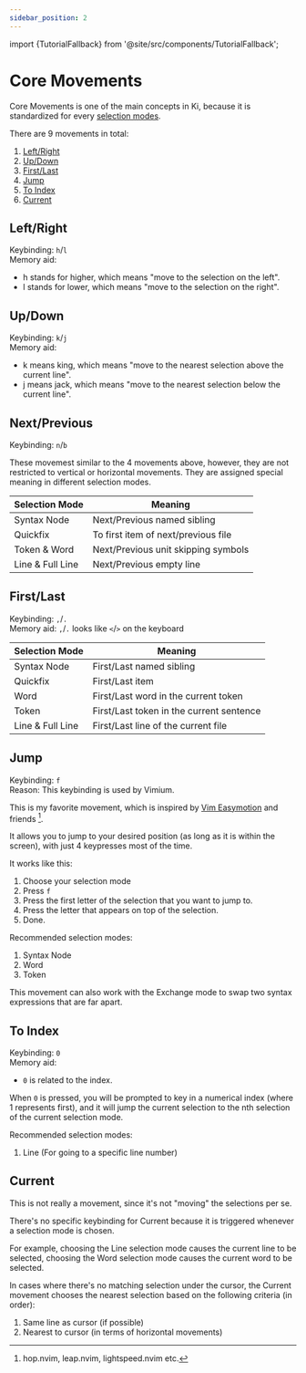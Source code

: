 ```yaml
---
sidebar_position: 2
---
```


import {TutorialFallback} from '@site/src/components/TutorialFallback';

# Core Movements

Core Movements is one of the main concepts in Ki, because it is standardized for
every [selection modes](./selection-modes/index.md).

There are 9 movements in total:

1. [Left/Right](#leftright)
1. [Up/Down](#updown)
1. [First/Last](#firstlast)
1. [Jump](#jump)
1. [To Index](#to-index)
1. [Current](#current)

## Left/Right

Keybinding: `h`/`l`  
Memory aid:

- h stands for higher, which means "move to the selection on the left".
- l stands for lower, which means "move to the selection on the right".

## Up/Down

Keybinding: `k`/`j`  
Memory aid:

- k means king, which means "move to the nearest selection above the current line".
- j means jack, which means "move to the nearest selection below the current line".

## Next/Previous

Keybinding: `n`/`b`

These movemest similar to the 4 movements above, however, they are not restricted to vertical or horizontal movements.
They are assigned special meaning in different selection modes.

| Selection Mode   | Meaning                             |
| ---------------- | ----------------------------------- |
| Syntax Node      | Next/Previous named sibling         |
| Quickfix         | To first item of next/previous file |
| Token & Word     | Next/Previous unit skipping symbols |
| Line & Full Line | Next/Previous empty line            |

## First/Last

Keybinding: `,`/`.`  
Memory aid: `,`/`.` looks like `<`/`>` on the keyboard

| Selection Mode   | Meaning                                  |
| ---------------- | ---------------------------------------- |
| Syntax Node      | First/Last named sibling                 |
| Quickfix         | First/Last item                          |
| Word             | First/Last word in the current token     |
| Token            | First/Last token in the current sentence |
| Line & Full Line | First/Last line of the current file      |

## Jump

Keybinding: `f`  
Reason: This keybinding is used by Vimium.

This is my favorite movement, which is inspired by [Vim Easymotion](https://github.com/easymotion/vim-easymotion) and friends [^1].

It allows you to jump to your desired position (as long as it is within the screen), with just 4 keypresses most of the time.

It works like this:

1. Choose your selection mode
1. Press `f`
1. Press the first letter of the selection that you want to jump to.
1. Press the letter that appears on top of the selection.
1. Done.

Recommended selection modes:

1. Syntax Node
1. Word
1. Token

This movement can also work with the Exchange mode to swap two syntax expressions that are far apart.

[^1]: hop.nvim, leap.nvim, lightspeed.nvim etc.

<TutorialFallback filename="jump"/>

## To Index

Keybinding: `0`  
Memory aid:

- `0` is related to the index.

When `0` is pressed, you will be prompted to key in a numerical index (where 1 represents first), and it will jump the current selection to the nth selection of the current selection mode.

Recommended selection modes:

1. Line (For going to a specific line number)

## Current

This is not really a movement, since it's not "moving" the selections per se.

There's no specific keybinding for Current because it is triggered whenever a
selection mode is chosen.

For example, choosing the Line selection mode causes the current line to be
selected, choosing the Word selection mode causes the current word to be selected.

In cases where there's no matching selection under the cursor, the Current movement chooses the nearest selection based on the following criteria (in order):

1. Same line as cursor (if possible)
2. Nearest to cursor (in terms of horizontal movements)
